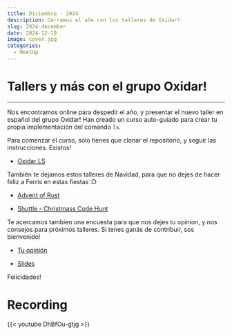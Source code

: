 ```yaml
---
title: Diciembre - 2024
description: Cerramos el año con los talleres de Oxidar!
slug: 2024-december
date: 2024-12-19
image: cover.jpg
categories:
  - MeetUp
---
```



# Tallers y más con el grupo Oxidar!

---
Nos encontramos online para despedir el año, y presentar el nuevo taller en español del grupo Oxidar! Han creado un curso auto-guiado para crear tu propia implementación del comando `ls`. 

Para comenzar el curso, solo tienes que clonar el repositorio, y seguir las instrucciones. Existos!
* [Oxidar LS](https://github.com/rustlatam/oxidar-ls)

También te dejamos estos talleres de Navidad, para que no dejes de hacer feliz a Ferris en estas fiestas :D
* [Advent of Rust](https://www.rustfinity.com/advent-of-rust)
+ [Shuttle - Christmass Code Hunt](https://www.shuttle.dev/cch)

Te acercamos tambien una encuesta para que nos dejes tu opinion, y nos consejos para próximos talleres. Si tenes ganás de contribuir, sos bienvenido!
* [Tu opinión](https://docs.google.com/forms/d/e/1FAIpQLScAm2jAk7eDRbBVo7MLN5m-odEgTqxruozs4MOQsFa_F3oBxQ/viewform)


* [Slides](presentacion.pdf)

Felicidades!

# Recording
{{< youtube DhBfOu-gtjg >}}
